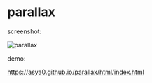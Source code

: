 # parallax
screenshot:

![parallax](https://github.com/user-attachments/assets/b316c3c0-95f1-4074-9ade-0caaef070295)


demo:

https://asya0.github.io/parallax/html/index.html
